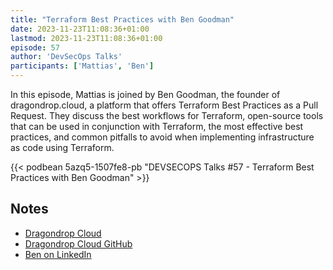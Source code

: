 ```yaml
---
title: "Terraform Best Practices with Ben Goodman"
date: 2023-11-23T11:08:36+01:00
lastmod: 2023-11-23T11:08:36+01:00
episode: 57
author: 'DevSecOps Talks'
participants: ['Mattias', 'Ben']
---
```


In this episode, Mattias is joined by Ben Goodman, the founder of dragondrop.cloud, a platform that offers Terraform Best Practices as a Pull Request. They discuss the best workflows for Terraform, open-source tools that can be used in conjunction with Terraform, the most effective best practices, and common pitfalls to avoid when implementing infrastructure as code using Terraform.

<!--more-->

<!-- Player -->

{{< podbean 5azq5-1507fe8-pb "DEVSECOPS Talks #57 - Terraform Best Practices with Ben Goodman" >}}

## Notes

* [Dragondrop Cloud](https://dragondrop.cloud/)
* [Dragondrop Cloud GitHub](https://github.com/dragondrop-cloud/cloud-concierge)
* [Ben on LinkedIn](https://www.linkedin.com/in/ben-g-382141212/)